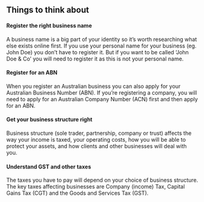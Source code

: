 ## Things to think about


#### Register the right business name
A business name is a big part of your identity so it’s worth researching what else exists online first. If you use your personal name for your business (eg. John Doe) you don’t have to register it. But if you want to be called ‘John Doe & Co’ you will need to register it as this is not your personal name.

#### Register for an ABN
When you register an Australian business you can also apply for your Australian Business Number (ABN). If you’re registering a company, you will need to apply for an Australian Company Number (ACN) first and then apply for an ABN.

#### Get your business structure right
Business structure (sole trader, partnership, company or trust) affects the way your income is taxed, your operating costs, how you will be able to protect your assets, and how clients and other businesses will deal with you.

#### Understand GST and other taxes
The taxes you have to pay will depend on your choice of business structure. The key taxes affecting businesses are Company (income) Tax, Capital Gains Tax (CGT) and the Goods and Services Tax (GST).